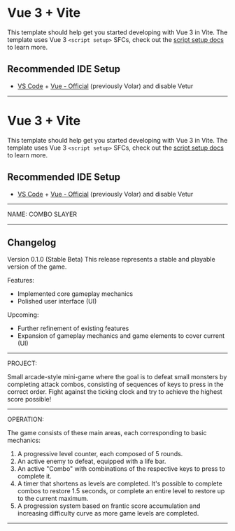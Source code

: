 # Vue 3 + Vite

This template should help get you started developing with Vue 3 in Vite. The template uses Vue 3 `<script setup>` SFCs, check out the [script setup docs](https://v3.vuejs.org/api/sfc-script-setup.html#sfc-script-setup) to learn more.

## Recommended IDE Setup

- [VS Code](https://code.visualstudio.com/) + [Vue - Official](https://marketplace.visualstudio.com/items?itemName=Vue.volar) (previously Volar) and disable Vetur

- - - - - - - - -- - - - - - - - -- 
# Vue 3 + Vite

This template should help get you started developing with Vue 3 in Vite. The template uses Vue 3 `<script setup>` SFCs, check out the [script setup docs](https://v3.vuejs.org/api/sfc-script-setup.html#sfc-script-setup) to learn more.

## Recommended IDE Setup

- [VS Code](https://code.visualstudio.com/) + [Vue - Official](https://marketplace.visualstudio.com/items?itemName=Vue.volar) (previously Volar) and disable Vetur

- - - - - - - - - - - - - - - - - - - - - - - - - - - - - - - - - - - - - - - - - -
NAME: COMBO SLAYER
- - - - - - - - - - - - - - - - - - - - - - - - - - - - - - - - - - - - - - - - - -

## Changelog

Version 0.1.0 (Stable Beta)
This release represents a stable and playable version of the game.

Features:
- Implemented core gameplay mechanics
- Polished user interface (UI)

Upcoming:
- Further refinement of existing features
- Expansion of gameplay mechanics and game elements to cover current (UI)

- - - - - - - - - - - - - - - - - - - - - - - - - - - - - - - - - - - - - - - - - -

PROJECT:

Small arcade-style mini-game where the goal is to defeat small monsters by completing attack combos, consisting of sequences of keys to press in the correct order. Fight against the ticking clock and try to achieve the highest score possible!

- - - - - - - - - - - - - - - - - - - - - - - - - - - - - - - - - - - - - - - - - -

OPERATION:

The game consists of these main areas, each corresponding to basic mechanics:
1. A progressive level counter, each composed of 5 rounds.
2. An active enemy to defeat, equipped with a life bar.
3. An active "Combo" with combinations of the respective keys to press to complete it.
4. A timer that shortens as levels are completed. It's possible to complete combos to restore 1.5 seconds, or complete an entire level to restore up to the current maximum.
5. A progression system based on frantic score accumulation and increasing difficulty curve as more game levels are completed.

- - - - - - - - - - - - - - - - - - - - - - - - - - - - - - - - - - - - - - - - - -




